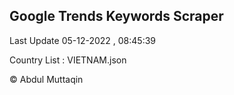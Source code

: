 

## Google Trends Keywords Scraper 
 
Last Update 05-12-2022 , 08:45:39

Country List :
VIETNAM.json



© Abdul Muttaqin 
